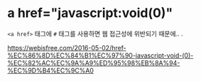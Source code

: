 # a href="javascript:void(0)" 

`<a href>` 태그에 `#` 태그를 사용하면 웹 접근성에 위반되기 때문에.. .


https://webisfree.com/2016-05-02/href-%EC%86%8D%EC%84%B1%EC%97%90-javascript-void-(0)-%EC%82%AC%EC%9A%A9%ED%95%98%EB%8A%94-%EC%9D%B4%EC%9C%A0